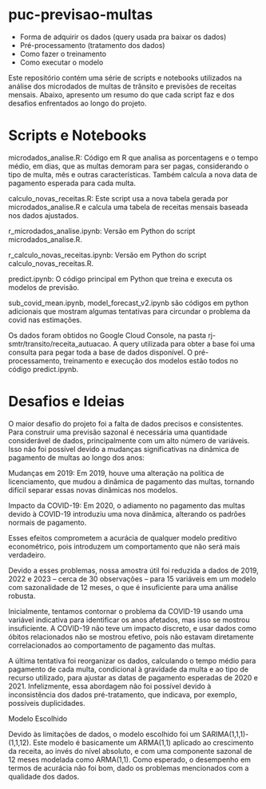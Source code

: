 # puc-previsao-multas

- Forma de adquirir os dados (query usada pra baixar os dados)
- Pré-processamento (tratamento dos dados)
- Como fazer o treinamento
- Como executar o modelo

Este repositório contém uma série de scripts e notebooks utilizados na análise dos microdados de multas de trânsito e previsões de receitas mensais. Abaixo, apresento um resumo do que cada script faz e dos desafios enfrentados ao longo do projeto.

# Scripts e Notebooks

microdados_analise.R: Código em R que analisa as porcentagens e o tempo médio, em dias, que as multas demoram para ser pagas, considerando o tipo de multa, mês e outras características. Também calcula a nova data de pagamento esperada para cada multa.

calculo_novas_receitas.R: Este script usa a nova tabela gerada por microdados_analise.R e calcula uma tabela de receitas mensais baseada nos dados ajustados.

r_microdados_analise.ipynb: Versão em Python do script microdados_analise.R.

r_calculo_novas_receitas.ipynb: Versão em Python do script calculo_novas_receitas.R.

predict.ipynb: O código principal em Python que treina e executa os modelos de previsão.

sub_covid_mean.ipynb, model_forecast_v2.ipynb são códigos em python adicionais que mostram algumas tentativas para circundar o problema da covid nas estimações.

Os dados foram obtidos no Google Cloud Console, na pasta rj-smtr/transito/receita_autuacao. A query utilizada para obter a base foi uma consulta para pegar toda a base de dados disponível. O pré-processamento, treinamento e execução dos modelos estão todos no código predict.ipynb.

# Desafios e Ideias

O maior desafio do projeto foi a falta de dados precisos e consistentes. Para construir uma previsão sazonal é necessária uma quantidade considerável de dados, principalmente com um alto número de variáveis. Isso não foi possível devido a mudanças significativas na dinâmica de pagamento de multas ao longo dos anos:

Mudanças em 2019: Em 2019, houve uma alteração na política de licenciamento, que mudou a dinâmica de pagamento das multas, tornando difícil separar essas novas dinâmicas nos modelos.

Impacto da COVID-19: Em 2020, o adiamento no pagamento das multas devido à COVID-19 introduziu uma nova dinâmica, alterando os padrões normais de pagamento.

Esses efeitos comprometem a acurácia de qualquer modelo preditivo econométrico, pois introduzem um comportamento que não será mais verdadeiro.

Devido a esses problemas, nossa amostra útil foi reduzida a dados de 2019, 2022 e 2023 – cerca de 30 observações – para 15 variáveis em um modelo com sazonalidade de 12 meses, o que é insuficiente para uma análise robusta.

Inicialmente, tentamos contornar o problema da COVID-19 usando uma variável indicativa para identificar os anos afetados, mas isso se mostrou insuficiente. A COVID-19 não teve um impacto discreto, e usar dados como óbitos relacionados não se mostrou efetivo, pois não estavam diretamente correlacionados ao comportamento de pagamento das multas.

A última tentativa foi reorganizar os dados, calculando o tempo médio para pagamento de cada multa, condicional à gravidade da multa e ao tipo de recurso utilizado, para ajustar as datas de pagamento esperadas de 2020 e 2021. Infelizmente, essa abordagem não foi possível devido à inconsistência dos dados pré-tratamento, que indicava, por exemplo, possíveis duplicidades.

Modelo Escolhido

Devido às limitações de dados, o modelo escolhido foi um SARIMA(1,1,1)-(1,1,12). Este modelo é basicamente um ARMA(1,1) aplicado ao crescimento da receita, ao invés do nível absoluto, e com uma componente sazonal de 12 meses modelada como ARMA(1,1). Como esperado, o desempenho em termos de acurácia não foi bom, dado os problemas mencionados com a qualidade dos dados.
